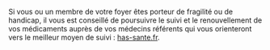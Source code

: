 Si vous ou un membre de votre foyer êtes porteur de fragilité
ou de handicap, il vous est conseillé de poursuivre le suivi
et le renouvellement de vos médicaments auprès de vos médecins
référents qui vous orienteront vers le meilleur moyen de suivi :
[has-sante.fr](https://www.has-sante.fr/upload/docs/application/pdf/2020-04/covid-19_-_faire_face_a_une_maladie_chronique_pendant_le_confinement_-_guide_patient.pdf).
